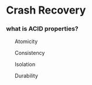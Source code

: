 # Crash Recovery

### what is ACID properties?

<ol>
Atomicity
  
  
Consistency  


Isolation  


Durability  


</ol>
